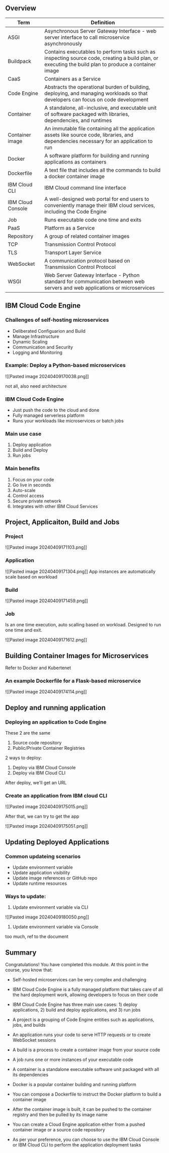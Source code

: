## Overview

| Term              | Definition                                                                                                                                            |
| ----------------- | ----------------------------------------------------------------------------------------------------------------------------------------------------- |
| ASGI              | Asynchronous Server Gateway Interface - web server interface to call microservice asynchronously                                                      |
| Buildpack         | Contains executables to perform tasks such as inspecting source code, creating a build plan, or executing the build plan to produce a container image |
| CaaS              | Containers as a Service                                                                                                                               |
| Code Engine       | Abstracts the operational burden of building, deploying, and managing workloads so that developers can focus on code development                      |
| Container         | A standalone, all-inclusive, and executable unit of software packaged with libraries, dependencies, and runtimes                                      |
| Container image   | An immutable file containing all the application assets like source code, libraries, and dependencies necessary for an application to run             |
| Docker            | A software platform for building and running applications as containers                                                                               |
| Dockerfile        | A text file that includes all the commands to build a docker container image                                                                          |
| IBM Cloud CLI     | IBM Cloud command line interface                                                                                                                      |
| IBM Cloud Console | A well-designed web portal for end users to conveniently manage their IBM cloud services, including the Code Engine                                   |
| Job               | Runs executable code one time and exits                                                                                                               |
| PaaS              | Platform as a Service                                                                                                                                 |
| Repository        | A group of related container images                                                                                                                   |
| TCP               | Transmission Control Protocol                                                                                                                         |
| TLS               | Transport Layer Service                                                                                                                               |
| WebSocket         | A communication protocol based on Transmission Control Protocol                                                                                       |
| WSGI              | Web Server Gateway Interface - Python standard for communication between web servers and web applications or microservices                            |
## IBM Cloud Code Engine 
### Challenges of self-hosting microservices
- Deliberated Configuarion and Build
- Manage Infrastructure
- Dynamic Scaling
- Communication and Security
- Logging and Monitoring 

### Example: Deploy a Python-based microservices

![[Pasted image 20240409170038.png]]

not all, also need architecture

### IBM Cloud Code Engine

- Just push the code to the cloud and done
- Fully managed serverless platform
- Runs your workloads like microservices or batch jobs

### Main use case
1. Deploy application 
2. Build and Deploy 
3. Run jobs 

### Main benefits
1. Focus on your code
2. Go live in seconds
3. Auto-scale
4. Control access 
5. Secure private network
6. Integrates with other IBM Cloud Services

## Project, Applicaiton, Build and Jobs

### Project 

![[Pasted image 20240409171103.png]]

### Application 

![[Pasted image 20240409171304.png]]
App instances are automatically scale based on workload

### Build 

![[Pasted image 20240409171459.png]]


### Job
Is an one time execution, auto scalling based on workload. Designed to run one time and exit.

![[Pasted image 20240409171612.png]]

## Building Container Images for Microservices

Refer to Docker and Kubertenet

### An example Dockerfile for a Flask-based microservice

![[Pasted image 20240409174114.png]]

## Deploy and running application 

### Deploying an application to Code Engine
These 2 are the same 
1. Source code repository
2. Public/Private Container Registries

2 ways to deploy:
1. Deploy via IBM Cloud Console
2. Deploy via IBM Cloud CLI

After deploy, we'll get an URL 

### Create an application from IBM cloud CLI 

![[Pasted image 20240409175015.png]]

After that, we can try to get the app

![[Pasted image 20240409175051.png]]

## Updating Deployed Applications 
### Common updateing scenarios
- Update environment variable 
- Update application visibility 
- Update image references or GitHub repo 
- Update runtime resources 

### Ways to update:
1. Update environment variable via CLI 

![[Pasted image 20240409180050.png]]

1. Update environment variable via Console  

too much, ref to the document 

## Summary 

Congratulations! You have completed this module. At this point in the course, you know that:

- Self-hosted microservices can be very complex and challenging
    
- IBM Cloud Code Engine is a fully managed platform that takes care of all the hard deployment work, allowing developers to focus on their code
    
- IBM Cloud Code Engine has three main use cases: 1) deploy applications, 2) build and deploy applications, and 3) run jobs
    
- A project is a grouping of Code Engine entities such as applications, jobs, and builds
    
- An application runs your code to serve HTTP requests or to create WebSocket sessions
    
- A build is a process to create a container image from your source code
    
- A job runs one or more instances of your executable code
    
- A container is a standalone executable software unit packaged with all its dependencies
    
- Docker is a popular container building and running platform
    
- You can compose a Dockerfile to instruct the Docker platform to build a container image
    
- After the container image is built, it can be pushed to the container registry and then be pulled by its image name
    
- You can create a Cloud Engine application either from a pushed container image or a source code repository
    
- As per your preference, you can choose to use the IBM Cloud Console or IBM Cloud CLI to perform the application deployment tasks